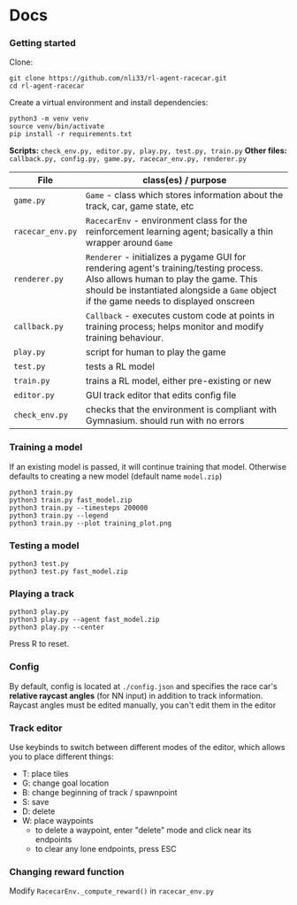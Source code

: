 # Docs

### Getting started

Clone:

```
git clone https://github.com/nli33/rl-agent-racecar.git
cd rl-agent-racecar
```

Create a virtual environment and install dependencies:

```
python3 -m venv venv
source venv/bin/activate
pip install -r requirements.txt
```

**Scripts:** `check_env.py, editor.py, play.py, test.py, train.py`
**Other files:** `callback.py, config.py, game.py, racecar_env.py, renderer.py`

| File | class(es) / purpose |
| --- | --- |
| `game.py` | `Game` - class which stores information about the track, car, game state, etc |
| `racecar_env.py` | `RacecarEnv` - environment class for the reinforcement learning agent; basically a thin wrapper around `Game` |
| `renderer.py` | `Renderer` - initializes a pygame GUI for rendering agent's training/testing process. Also allows human to play the game. This should be instantiated alongside a `Game` object if the game needs to displayed onscreen |
| `callback.py` | `Callback` - executes custom code at points in training process; helps monitor and modify training behaviour. | 
| `play.py` | script for human to play the game |
| `test.py` | tests a RL model |
| `train.py` | trains a RL model, either pre-existing or new |
| `editor.py`| GUI track editor that edits config file |
| `check_env.py` | checks that the environment is compliant with Gymnasium. should run with no errors |

### Training a model

If an existing model is passed, it will continue training that model. Otherwise defaults to creating a new model (default name `model.zip`)

```
python3 train.py
python3 train.py fast_model.zip 
python3 train.py --timesteps 200000
python3 train.py --legend
python3 train.py --plot training_plot.png
```

### Testing a model

```
python3 test.py
python3 test.py fast_model.zip
```

### Playing a track

```
python3 play.py
python3 play.py --agent fast_model.zip
python3 play.py --center
```

Press R to reset.

### Config

By default, config is located at `./config.json` and specifies the race car's **relative raycast angles** (for NN input) in addition to track information. Raycast angles must be edited manually, you can't edit them in the editor

### Track editor

Use keybinds to switch between different modes of the editor, which allows you to place different things:

- T: place tiles
- G: change goal location
- B: change beginning of track / spawnpoint
- S: save
- D: delete
- W: place waypoints
  - to delete a waypoint, enter "delete" mode and click near its endpoints
  - to clear any lone endpoints, press ESC

### Changing reward function

Modify `RacecarEnv._compute_reward()` in `racecar_env.py`